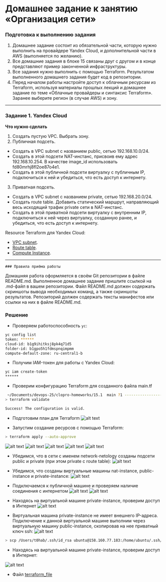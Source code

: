 # Домашнее задание к занятию «Организация сети»

### Подготовка к выполнению задания

1. Домашнее задание состоит из обязательной части, которую нужно выполнить на провайдере Yandex Cloud, и дополнительной части в AWS (выполняется по желанию). 
2. Все домашние задания в блоке 15 связаны друг с другом и в конце представляют пример законченной инфраструктуры.  
3. Все задания нужно выполнить с помощью Terraform. Результатом выполненного домашнего задания будет код в репозитории. 
4. Перед началом работы настройте доступ к облачным ресурсам из Terraform, используя материалы прошлых лекций и домашнее задание по теме «Облачные провайдеры и синтаксис Terraform». Заранее выберите регион (в случае AWS) и зону.

---
### Задание 1. Yandex Cloud 

**Что нужно сделать**

1. Создать пустую VPC. Выбрать зону.
2. Публичная подсеть.

 - Создать в VPC subnet с названием public, сетью 192.168.10.0/24.
 - Создать в этой подсети NAT-инстанс, присвоив ему адрес 192.168.10.254. В качестве image_id использовать fd80mrhj8fl2oe87o4e1.
 - Создать в этой публичной подсети виртуалку с публичным IP, подключиться к ней и убедиться, что есть доступ к интернету.
3. Приватная подсеть.
 - Создать в VPC subnet с названием private, сетью 192.168.20.0/24.
 - Создать route table. Добавить статический маршрут, направляющий весь исходящий трафик private сети в NAT-инстанс.
 - Создать в этой приватной подсети виртуалку с внутренним IP, подключиться к ней через виртуалку, созданную ранее, и убедиться, что есть доступ к интернету.

Resource Terraform для Yandex Cloud:

- [VPC subnet](https://registry.terraform.io/providers/yandex-cloud/yandex/latest/docs/resources/vpc_subnet).
- [Route table](https://registry.terraform.io/providers/yandex-cloud/yandex/latest/docs/resources/vpc_route_table).
- [Compute Instance](https://registry.terraform.io/providers/yandex-cloud/yandex/latest/docs/resources/compute_instance).

---
    ### Правила приёма работы

Домашняя работа оформляется в своём Git репозитории в файле README.md. Выполненное домашнее задание пришлите ссылкой на .md-файл в вашем репозитории.
Файл README.md должен содержать скриншоты вывода необходимых команд, а также скриншоты результатов.
Репозиторий должен содержать тексты манифестов или ссылки на них в файле README.md.

### Решение 

* Проверяем работоспособность `yc`:

```bash
yc config list
token: ******
cloud-id: b1g9ihitksj8pk4q71d5
folder-id: b1gpo5h1fdmspnqimpmm
compute-default-zone: ru-central1-b
```

* Получим IAM-токен для работы с Yandex Cloud:

```bash
yc iam create-token
******
```

* Проверим конфигурацию Terraform для созданного файла main.tf
```bash
 ~/Documents/devops-25/clopro-homeworks/15.1  main ?1 ---------------------------------------------------------------------------------------- 18:48:18 
> terraform validate

Success! The configuration is valid.
```

* Подготовим план для Terraform
![alt text](image-1.png)

* Запустим создание ресурсов с помощью Terraform:
```bash
> terraform apply --auto-approve 
```
![alt text](image-2.png)
![alt text](image-3.png)
![alt text](image-4.png)
![alt text](image-10.png)
![alt text](image-11.png)

* Убедимся, что в сети с именем network-netology созданы подсети public и private (при этом private с route table):
![alt text](image-5.png) 

* Убедимся, что созданы виртуальные машины nat-instance, public-instance и private-instance:
![alt text](image-6.png)

* Подключаемся к публичной машине и проверяем наличие соединения с интернетом
![alt text](image-7.png)
![alt text](image-8.png)
* Находясь на виртуальной машине private-instance, проверим доступ в Интернет
![alt text](image-13.png)

* Виртуальная машина private-instance не имеет внешнего IP-адреса. Подключение к данной виртуальной машине выполним через виртуальную машину public-instance, скопировав на нее приватный ключ ssh:
![alt text](image-14.png)
```bash
> scp /Users/t0hab/.ssh/id_rsa ubuntu@158.160.77.183:/home/ubuntu/.ssh/id_rsa
```

* Находясь на виртуальной машине private-instance, проверим доступ в Интернет:

![alt text](image-15.png)

* Файл [terraform_file](for_netology.tf)